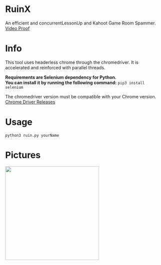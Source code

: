 # RuinX
An efficient and concurrentLessonUp and Kahoot Game Room Spammer.
<a href="https://www.youtube.com/shorts/QIf6J9Yo7HI">Video Proof</a>

# Info
This tool uses headerless chrome through the chromedriver. It is accelerated and reinforced with parallel threads.

**Requirements are Selenium dependency for Python.**<br>
**You can install it by running the following command:**
```pip3 install selenium```

The chromedriver version must be compatible with your Chrome version.
<br>
<a href="https://chromedriver.chromium.org/downloads">Chrome Driver Releases</a>

# Usage
```python3 ruin.py yourName```

# Pictures
<img src="ss.png" width="300">

